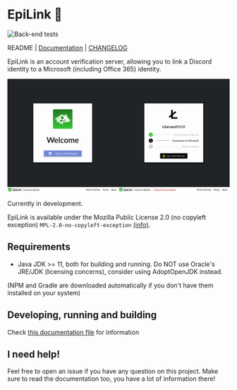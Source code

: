 # EpiLink 🔗

![Back-end tests](https://github.com/Litarvan/EpiLink/workflows/Back-end%20tests/badge.svg)

README | [Documentation](/docs/README.md) | [CHANGELOG](/CHANGELOG.md)

EpiLink is an account verification server, allowing you to link a Discord identity to a Microsoft (including Office 365)
identity.

![Screenshot of the front-end](docs/img/front.png)

Currently in development.

EpiLink is available under the Mozilla Public License 2.0 (no copyleft exception) `MPL-2.0-no-copyleft-exception` [(info)](https://spdx.org/licenses/MPL-2.0-no-copyleft-exception.html).

## Requirements

- Java JDK >= 11, both for building and running. Do NOT use Oracle's JRE/JDK (licensing concerns), consider using AdoptOpenJDK instead.

(NPM and Gradle are downloaded automatically if you don't have them installed on your system)

## Developing, running and building

Check [this documentation file](/docs/Developing.md) for information

## I need help!

Feel free to open an issue if you have any question on this project. Make sure to read the documentation too, you have a lot of information there!